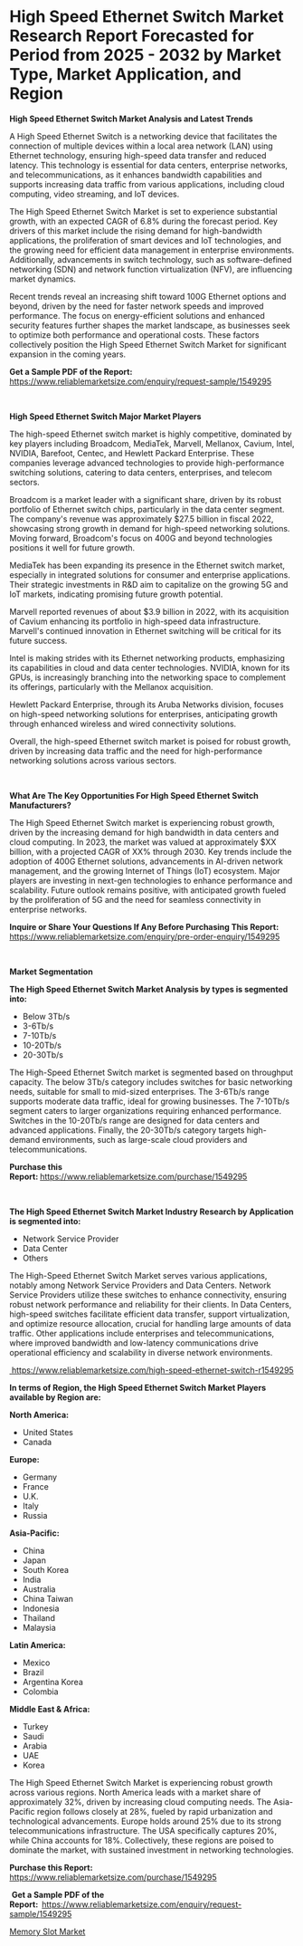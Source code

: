 <p><h1>High Speed Ethernet Switch Market Research Report Forecasted for Period from 2025 -  2032 by Market Type, Market Application, and Region</h1></p><p><strong>High Speed Ethernet Switch Market Analysis and Latest Trends</strong></p>
<p><p>A High Speed Ethernet Switch is a networking device that facilitates the connection of multiple devices within a local area network (LAN) using Ethernet technology, ensuring high-speed data transfer and reduced latency. This technology is essential for data centers, enterprise networks, and telecommunications, as it enhances bandwidth capabilities and supports increasing data traffic from various applications, including cloud computing, video streaming, and IoT devices.</p><p>The High Speed Ethernet Switch Market is set to experience substantial growth, with an expected CAGR of 6.8% during the forecast period. Key drivers of this market include the rising demand for high-bandwidth applications, the proliferation of smart devices and IoT technologies, and the growing need for efficient data management in enterprise environments. Additionally, advancements in switch technology, such as software-defined networking (SDN) and network function virtualization (NFV), are influencing market dynamics.</p><p>Recent trends reveal an increasing shift toward 100G Ethernet options and beyond, driven by the need for faster network speeds and improved performance. The focus on energy-efficient solutions and enhanced security features further shapes the market landscape, as businesses seek to optimize both performance and operational costs. These factors collectively position the High Speed Ethernet Switch Market for significant expansion in the coming years.</p></p>
<p><strong>Get a Sample PDF of the Report:&nbsp;</strong> <a href="https://www.reliablemarketsize.com/enquiry/request-sample/1549295?utm_campaign=2303&utm_medium=2&utm_source=Github&utm_content=ia&utm_term=12022025&utm_id=high-speed-ethernet-switch">https://www.reliablemarketsize.com/enquiry/request-sample/1549295</a></p>
<p>&nbsp;</p>
<p><strong>High Speed Ethernet Switch Major Market Players</strong></p>
<p><p>The high-speed Ethernet switch market is highly competitive, dominated by key players including Broadcom, MediaTek, Marvell, Mellanox, Cavium, Intel, NVIDIA, Barefoot, Centec, and Hewlett Packard Enterprise. These companies leverage advanced technologies to provide high-performance switching solutions, catering to data centers, enterprises, and telecom sectors.</p><p>Broadcom is a market leader with a significant share, driven by its robust portfolio of Ethernet switch chips, particularly in the data center segment. The company's revenue was approximately $27.5 billion in fiscal 2022, showcasing strong growth in demand for high-speed networking solutions. Moving forward, Broadcom's focus on 400G and beyond technologies positions it well for future growth.</p><p>MediaTek has been expanding its presence in the Ethernet switch market, especially in integrated solutions for consumer and enterprise applications. Their strategic investments in R&D aim to capitalize on the growing 5G and IoT markets, indicating promising future growth potential.</p><p>Marvell reported revenues of about $3.9 billion in 2022, with its acquisition of Cavium enhancing its portfolio in high-speed data infrastructure. Marvell's continued innovation in Ethernet switching will be critical for its future success.</p><p>Intel is making strides with its Ethernet networking products, emphasizing its capabilities in cloud and data center technologies. NVIDIA, known for its GPUs, is increasingly branching into the networking space to complement its offerings, particularly with the Mellanox acquisition.</p><p>Hewlett Packard Enterprise, through its Aruba Networks division, focuses on high-speed networking solutions for enterprises, anticipating growth through enhanced wireless and wired connectivity solutions.</p><p>Overall, the high-speed Ethernet switch market is poised for robust growth, driven by increasing data traffic and the need for high-performance networking solutions across various sectors.</p></p>
<p>&nbsp;</p>
<p><strong>What Are The Key Opportunities For High Speed Ethernet Switch Manufacturers?</strong></p>
<p><p>The High Speed Ethernet Switch market is experiencing robust growth, driven by the increasing demand for high bandwidth in data centers and cloud computing. In 2023, the market was valued at approximately $XX billion, with a projected CAGR of XX% through 2030. Key trends include the adoption of 400G Ethernet solutions, advancements in AI-driven network management, and the growing Internet of Things (IoT) ecosystem. Major players are investing in next-gen technologies to enhance performance and scalability. Future outlook remains positive, with anticipated growth fueled by the proliferation of 5G and the need for seamless connectivity in enterprise networks.</p></p>
<p><strong>Inquire or Share Your Questions If Any Before Purchasing This Report:</strong> <a href="https://www.reliablemarketsize.com/enquiry/pre-order-enquiry/1549295?utm_campaign=2303&utm_medium=2&utm_source=Github&utm_content=ia&utm_term=12022025&utm_id=high-speed-ethernet-switch">https://www.reliablemarketsize.com/enquiry/pre-order-enquiry/1549295</a></p>
<p>&nbsp;</p>
<p><strong>Market Segmentation</strong></p>
<p><strong>The High Speed Ethernet Switch Market Analysis by types is segmented into:</strong></p>
<p><ul><li>Below 3Tb/s</li><li>3-6Tb/s</li><li>7-10Tb/s</li><li>10-20Tb/s</li><li>20-30Tb/s</li></ul></p>
<p><p>The High-Speed Ethernet Switch market is segmented based on throughput capacity. The below 3Tb/s category includes switches for basic networking needs, suitable for small to mid-sized enterprises. The 3-6Tb/s range supports moderate data traffic, ideal for growing businesses. The 7-10Tb/s segment caters to larger organizations requiring enhanced performance. Switches in the 10-20Tb/s range are designed for data centers and advanced applications. Finally, the 20-30Tb/s category targets high-demand environments, such as large-scale cloud providers and telecommunications.</p></p>
<p><strong>Purchase this Report:&nbsp;</strong><a href="https://www.reliablemarketsize.com/purchase/1549295?utm_campaign=2303&utm_medium=2&utm_source=Github&utm_content=ia&utm_term=12022025&utm_id=high-speed-ethernet-switch">https://www.reliablemarketsize.com/purchase/1549295</a></p>
<p>&nbsp;</p>
<p><strong>The High Speed Ethernet Switch Market Industry Research by Application is segmented into:</strong></p>
<p><ul><li>Network Service Provider</li><li>Data Center</li><li>Others</li></ul></p>
<p><p>The High-Speed Ethernet Switch Market serves various applications, notably among Network Service Providers and Data Centers. Network Service Providers utilize these switches to enhance connectivity, ensuring robust network performance and reliability for their clients. In Data Centers, high-speed switches facilitate efficient data transfer, support virtualization, and optimize resource allocation, crucial for handling large amounts of data traffic. Other applications include enterprises and telecommunications, where improved bandwidth and low-latency communications drive operational efficiency and scalability in diverse network environments.</p></p>
<p><a href="https://www.reliablemarketsize.com/high-speed-ethernet-switch-r1549295?utm_campaign=2303&utm_medium=2&utm_source=Github&utm_content=ia&utm_term=12022025&utm_id=high-speed-ethernet-switch">&nbsp;https://www.reliablemarketsize.com/high-speed-ethernet-switch-r1549295</a></p>
<p><strong>In terms of Region, the High Speed Ethernet Switch Market Players available by Region are:</strong></p>
<p>
    <p> <strong> North America: </strong>
        <ul>
            <li>United States</li>
            <li>Canada</li>
        </ul>
        </p> 
    <p> <strong> Europe: </strong>
        <ul>
            <li>Germany</li>
            <li>France</li>
            <li>U.K.</li>
            <li>Italy</li>
            <li>Russia</li>
        </ul>
        </p> 
    <p> <strong> Asia-Pacific: </strong>
        <ul>
            <li>China</li>
            <li>Japan</li>
            <li>South Korea</li>
            <li>India</li>
            <li>Australia</li>
            <li>China Taiwan</li>
            <li>Indonesia</li>
            <li>Thailand</li>
            <li>Malaysia</li>
        </ul>
        </p> 
    <p> <strong> Latin America: </strong>
        <ul>
            <li>Mexico</li>
            <li>Brazil</li>
            <li>Argentina Korea</li>
            <li>Colombia</li>
        </ul>
        </p> 
    <p> <strong> Middle East & Africa: </strong>
        <ul>
            <li>Turkey</li>
            <li>Saudi</li>
            <li>Arabia</li>
            <li>UAE</li>
            <li>Korea</li>
        </ul>
    </p>
    </p>
<p><p>The High Speed Ethernet Switch Market is experiencing robust growth across various regions. North America leads with a market share of approximately 32%, driven by increasing cloud computing needs. The Asia-Pacific region follows closely at 28%, fueled by rapid urbanization and technological advancements. Europe holds around 25% due to its strong telecommunications infrastructure. The USA specifically captures 20%, while China accounts for 18%. Collectively, these regions are poised to dominate the market, with sustained investment in networking technologies.</p></p>
<p><strong>Purchase this Report: </strong><a href="https://www.reliablemarketsize.com/purchase/1549295?utm_campaign=2303&utm_medium=2&utm_source=Github&utm_content=ia&utm_term=12022025&utm_id=high-speed-ethernet-switch">https://www.reliablemarketsize.com/purchase/1549295</a></p>
<p>&nbsp;<strong>Get a Sample PDF of the Report:&nbsp;&nbsp;</strong><a href="https://www.reliablemarketsize.com/enquiry/request-sample/1549295?utm_campaign=2303&utm_medium=2&utm_source=Github&utm_content=ia&utm_term=12022025&utm_id=high-speed-ethernet-switch">https://www.reliablemarketsize.com/enquiry/request-sample/1549295</a></p>
<p><strong></strong></p>
<p><p><a href="https://github.com/pearlinewhite4692/Market-Research-Report-List-1/blob/main/memory-slot-market.md?utm_campaign=2303&utm_medium=2&utm_source=Github&utm_content=ia&utm_term=12022025&utm_id=high-speed-ethernet-switch">Memory Slot Market</a></p></p>